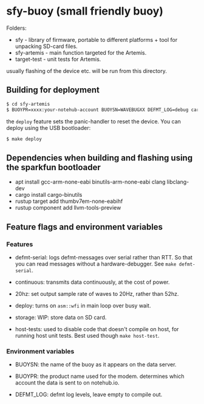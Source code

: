 # sfy-buoy (small friendly buoy)

Folders:

* sfy - library of firmware, portable to different platforms + tool for
    unpacking SD-card files.
* sfy-artemis - main function targeted for the Artemis.
* target-test - unit tests for Artemis.

usually flashing of the device etc. will be run from this directory.

## Building for deployment
```sh
$ cd sfy-artemis
$ BUOYPR=xxxx:your-notehub-account BUOYSN=WAVEBUGXX DEFMT_LOG=debug cargo build --release --features deploy
```

the `deploy` feature sets the panic-handler to reset the device. You can deploy
using the USB bootloader:

```sh
$ make deploy
```

## Dependencies when building and flashing using the sparkfun bootloader

* apt install gcc-arm-none-eabi binutils-arm-none-eabi clang libclang-dev
* cargo install cargo-binutils
* rustup target add thumbv7em-none-eabihf
* rustup component add llvm-tools-preview

## Feature flags and environment variables

### Features

* defmt-serial: logs defmt-messages over serial rather than RTT. So that you can
    read messages without a hardware-debugger. See `make defmt-serial`.

* continuous: transmits data continuously, at the cost of power.

* 20hz: set output sample rate of waves to 20Hz, rather than 52hz.

* deploy: turns on `asm::wfi` in main loop over busy wait.

* storage: WIP: store data on SD card.

* host-tests: used to disable code that doesn't compile on host, for running
    host unit tests. Best used though `make host-test`.

### Environment variables

* BUOYSN: the name of the buoy as it appears on the data server.

* BUOYPR: the product name used for the modem. determines which account the data
    is sent to on notehub.io.

* DEFMT_LOG: defmt log levels, leave empty to compile out.
